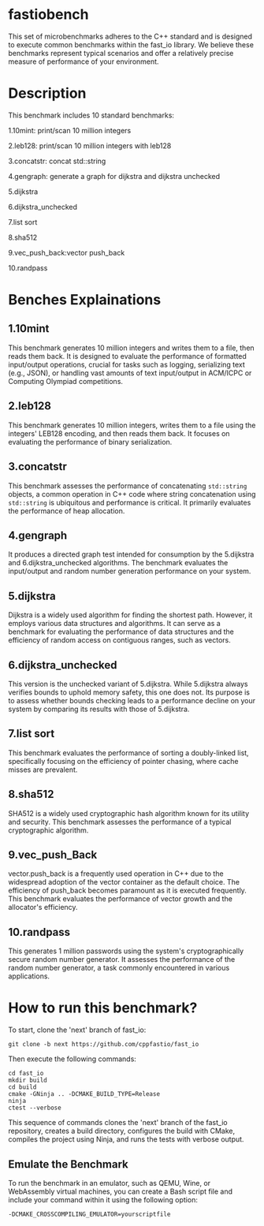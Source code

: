 # fastiobench

This set of microbenchmarks adheres to the C++ standard and is designed to execute common benchmarks within the fast_io library. We believe these benchmarks represent typical scenarios and offer a relatively precise measure of performance of your environment.


# Description
This benchmark includes 10 standard benchmarks:

1.10mint: print/scan 10 million integers

2.leb128: print/scan 10 million integers with leb128

3.concatstr: concat std::string

4.gengraph: generate a graph for dijkstra and dijkstra unchecked

5.dijkstra

6.dijkstra_unchecked

7.list sort

8.sha512

9.vec_push_back:vector push_back

10.randpass

# Benches Explainations

## 1.10mint
This benchmark generates 10 million integers and writes them to a file, then reads them back. It is designed to evaluate the performance of formatted input/output operations, crucial for tasks such as logging, serializing text (e.g., JSON), or handling vast amounts of text input/output in ACM/ICPC or Computing Olympiad competitions.

## 2.leb128

This benchmark generates 10 million integers, writes them to a file using the integers' LEB128 encoding, and then reads them back. It focuses on evaluating the performance of binary serialization.

## 3.concatstr

This benchmark assesses the performance of concatenating ```std::string``` objects, a common operation in C++ code where string concatenation using ```std::string``` is ubiquitous and performance is critical. It primarily evaluates the performance of heap allocation.

## 4.gengraph

It produces a directed graph test intended for consumption by the 5.dijkstra and 6.dijkstra_unchecked algorithms. The benchmark evaluates the input/output and random number generation performance on your system.

## 5.dijkstra

Dijkstra is a widely used algorithm for finding the shortest path. However, it employs various data structures and algorithms. It can serve as a benchmark for evaluating the performance of data structures and the efficiency of random access on contiguous ranges, such as vectors.

## 6.dijkstra_unchecked

This version is the unchecked variant of 5.dijkstra. While 5.dijkstra always verifies bounds to uphold memory safety, this one does not. Its purpose is to assess whether bounds checking leads to a performance decline on your system by comparing its results with those of 5.dijkstra.

## 7.list sort

This benchmark evaluates the performance of sorting a doubly-linked list, specifically focusing on the efficiency of pointer chasing, where cache misses are prevalent.

## 8.sha512

SHA512 is a widely used cryptographic hash algorithm known for its utility and security. This benchmark assesses the performance of a typical cryptographic algorithm.

## 9.vec_push_Back

vector.push_back is a frequently used operation in C++ due to the widespread adoption of the vector container as the default choice. The efficiency of push_back becomes paramount as it is executed frequently. This benchmark evaluates the performance of vector growth and the allocator's efficiency.

## 10.randpass

This generates 1 million passwords using the system's cryptographically secure random number generator. It assesses the performance of the random number generator, a task commonly encountered in various applications.

# How to run this benchmark?


To start, clone the 'next' branch of fast_io:

```
git clone -b next https://github.com/cppfastio/fast_io
```

Then execute the following commands:

```
cd fast_io
mkdir build
cd build
cmake -GNinja .. -DCMAKE_BUILD_TYPE=Release
ninja
ctest --verbose
```

This sequence of commands clones the 'next' branch of the fast_io repository, creates a build directory, configures the build with CMake, compiles the project using Ninja, and runs the tests with verbose output.

## Emulate the Benchmark
To run the benchmark in an emulator, such as QEMU, Wine, or WebAssembly virtual machines, you can create a Bash script file and include your command within it using the following option:

```
-DCMAKE_CROSSCOMPILING_EMULATOR=yourscriptfile
```
